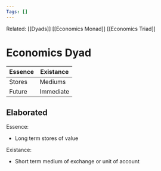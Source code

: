```yaml
---
Tags: []
---
```

Related: [[Dyads]] [[Economics Monad]] [[Economics Triad]]
# Economics Dyad

| Essence | Existance |
|---|---|
| Stores | Mediums |
| Future | Immediate |


## Elaborated

Essence:
- Long term stores of value

Existance:
- Short term medium of exchange or unit of account
